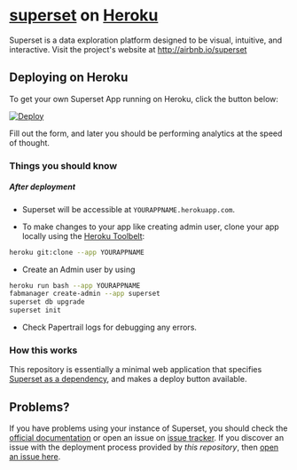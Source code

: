 # [superset](https://github.com/airbnb/superset) on [Heroku](http://heroku.com)

Superset is a data exploration platform designed to be visual, intuitive, and interactive. Visit the project's website at <http://airbnb.io/superset>

## Deploying on Heroku

To get your own Superset App running on Heroku, click the button below:

[![Deploy](https://www.herokucdn.com/deploy/button.svg)](https://heroku.com/deploy?template=https://https://github.com/boboz/superset-on-heroku)

Fill out the form, and later you should be performing analytics at the speed of thought.

### Things you should know
##### After deployment

- Superset will be accessible at `YOURAPPNAME.herokuapp.com`.

- To make changes to your app like creating admin user, clone your app locally using the [Heroku Toolbelt](https://toolbelt.heroku.com/):

```sh
heroku git:clone --app YOURAPPNAME
```
- Create an Admin user by using

```sh
heroku run bash --app YOURAPPNAME
fabmanager create-admin --app superset
superset db upgrade
superset init
```

- Check Papertrail logs for debugging any errors.

### How this works

This repository is essentially a minimal web application that specifies [Superset as a dependency](https://github.com/airbnb/superset), and makes a deploy button available.

## Problems?

If you have problems using your instance of Superset, you should check the [official documentation](http://airbnb.io/superset/installation) or open an issue on [issue tracker](https://github.com/airbnb/superset/issues). If you discover an issue with the deployment process provided by *this repository*, then [open an issue here](https://github.com/neevany/caravel-on-heroku/issues).
